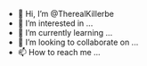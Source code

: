 - 👋 Hi, I’m @TherealKillerbe
- 👀 I’m interested in ...
- 🌱 I’m currently learning ...
- 💞️ I’m looking to collaborate on ...
- 📫 How to reach me ...

<!---
TherealKillerbe/TherealKillerbe is a ✨ special ✨ repository because its `README.md` (this file) appears on your GitHub profile.
You can click the Preview link to take a look at your changes.
--->
